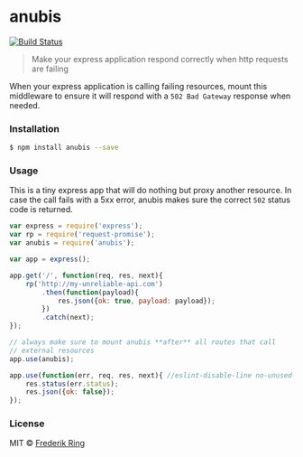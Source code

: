 # anubis

[![Build Status](https://travis-ci.org/m90/anubis.svg?branch=master)](https://travis-ci.org/m90/anubis)

> Make your express application respond correctly when http requests are failing

When your express application is calling failing resources, mount this middleware to ensure it will respond with a `502 Bad Gateway` response when needed.

### Installation

```sh
$ npm install anubis --save
```

### Usage

This is a tiny express app that will do nothing but proxy another resource. In case the call fails with a 5xx error, anubis makes sure the correct `502` status code is returned.

```js
var express = require('express');
var rp = require('request-promise');
var anubis = require('anubis');

var app = express();

app.get('/', function(req, res, next){
	rp('http://my-unreliable-api.com')
		.then(function(payload){
			res.json({ok: true, payload: payload});
		})
		.catch(next);
});

// always make sure to mount anubis **after** all routes that call
// external resources
app.use(anubis);

app.use(function(err, req, res, next){ //eslint-disable-line no-unused-vars
	res.status(err.status);
	res.json({ok: false});
});
```

### License

MIT © [Frederik Ring](http://www.frederikring.com)
